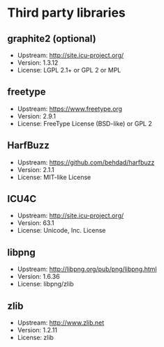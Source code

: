 # Third party libraries

## graphite2 (optional)

- Upstream: http://site.icu-project.org/
- Version: 1.3.12
- License: LGPL 2.1+ or GPL 2 or MPL

## freetype

- Upstream: https://www.freetype.org
- Version: 2.9.1
- License: FreeType License (BSD-like) or GPL 2

## HarfBuzz

- Upstream: https://github.com/behdad/harfbuzz
- Version: 2.1.1
- License: MIT-like License

## ICU4C

- Upstream: http://site.icu-project.org/
- Version: 63.1
- License: Unicode, Inc. License

## libpng

- Upstream: http://libpng.org/pub/png/libpng.html
- Version: 1.6.36
- License: libpng/zlib

## zlib

- Upstream: http://www.zlib.net
- Version: 1.2.11
- License: zlib

